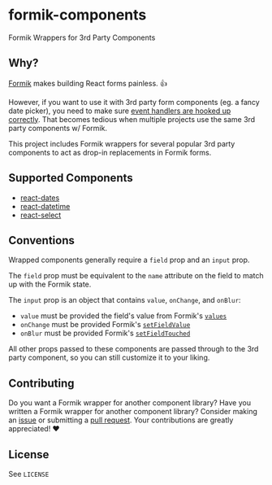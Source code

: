 # formik-components

Formik Wrappers for 3rd Party Components

## Why?

[Formik](https://github.com/jaredpalmer/formik) makes building React forms painless. 👍

However, if you want to use it with 3rd party form components (eg. a fancy date picker), you need to make sure [event handlers are hooked up correctly](https://github.com/jaredpalmer/formik#why-use-setfieldvalue-instead-of-handlechange). That becomes tedious when multiple projects use the same 3rd party components w/ Formik.

This project includes Formik wrappers for several popular 3rd party components to act as drop-in replacements in Formik forms.

## Supported Components

- [react-dates](https://github.com/airbnb/react-dates)
- [react-datetime](https://github.com/YouCanBookMe/react-datetime)
- [react-select](https://github.com/JedWatson/react-select)

## Conventions

Wrapped components generally require a `field` prop and an `input` prop.

The `field` prop must be equivalent to the `name` attribute on the field to match up with the Formik state.

The `input` prop is an object that contains `value`, `onChange`, and `onBlur`:
- `value` must be provided the field's value from Formik's [`values`](https://github.com/jaredpalmer/formik#values--field-string-any-)
- `onChange` must be provided Formik's [`setFieldValue`](https://github.com/jaredpalmer/formik#setfieldvalue-field-string-value-any-shouldvalidate-boolean--void)
- `onBlur` must be provided Formik's [`setFieldTouched`](https://github.com/jaredpalmer/formik#setfieldtouched-field-string-istouched-boolean-shouldvalidate-boolean--void)

All other props passed to these components are passed through to the 3rd party component, so you can still customize it to your liking.

## Contributing

Do you want a Formik wrapper for another component library? Have you written a Formik wrapper for another component library? Consider making an [issue](https://github.com/billdybas/formik-components/issues) or submitting a [pull request](https://github.com/billdybas/formik-components/pulls). Your contributions are greatly appreciated! ❤️

## License

See `LICENSE`
